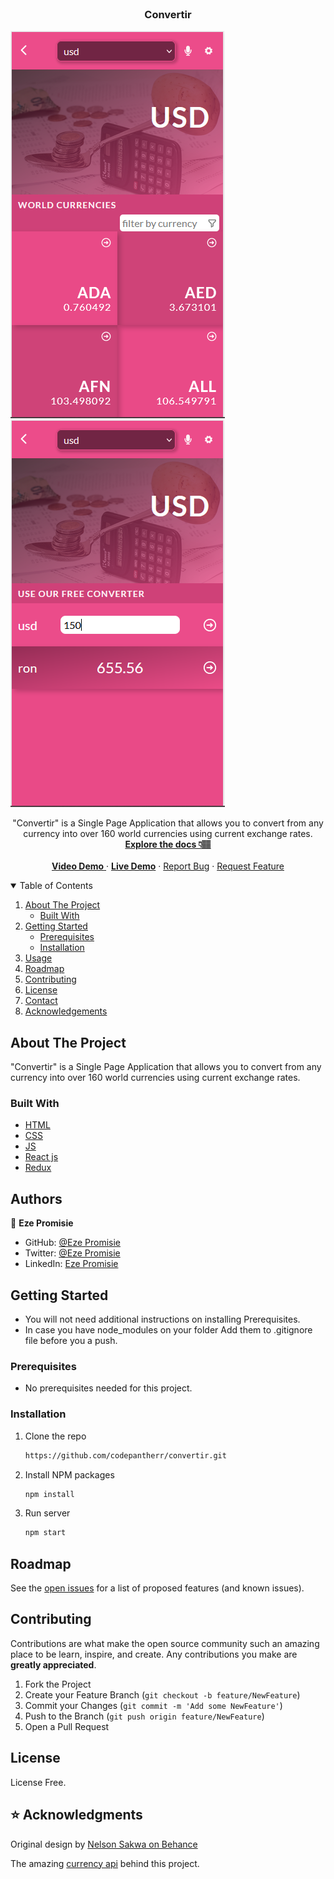 <br />
<p align="center">

  <h3 align="center">Convertir</h3>


  ![Currency Page](currency.PNG)
  ![Convertir Page](converter.PNG)

  <p align="center">
    "Convertir" is a Single Page Application that allows you to convert from any currency into over 160 world currencies using current exchange rates.
    <br />
    <a href="#"><strong>Explore the docs 👇🏽</strong></a>
    <br />
    <br />
    <a href="https://www.loom.com/share/e1c531a9c98c48ddacda0ede9fa53416?sharedAppSource=personal_library"> <strong>Video Demo</strong> </a>
    ·
    <a href="https://convertirr.netlify.app/"><strong>Live Demo</strong></a>
    ·
    <a href="https://github.com/codepantherr/convertir/issues">Report Bug</a>
    ·
    <a href="https://github.com/codepantherr/convertir/issues">Request Feature</a>
  </p>
</p>

<details open="open">
  <summary>Table of Contents</summary>
  <ol>
    <li>
      <a href="#about-the-project">About The Project</a>
      <ul>
        <li><a href="#built-with">Built With</a></li>
      </ul>
    </li>
    <li>
      <a href="#getting-started">Getting Started</a>
      <ul>
        <li><a href="#prerequisites">Prerequisites</a></li>
        <li><a href="#installation">Installation</a></li>
      </ul>
    </li>
    <li><a href="#usage">Usage</a></li>
    <li><a href="#roadmap">Roadmap</a></li>
    <li><a href="#contributing">Contributing</a></li>
    <li><a href="#license">License</a></li>
    <li><a href="#contact">Contact</a></li>
    <li><a href="#acknowledgements">Acknowledgements</a></li>
  </ol>
</details>

## About The Project

"Convertir" is a Single Page Application that allows you to convert from any currency into over 160 world currencies using current exchange rates.

### Built With

- [HTML](https://www.w3schools.com/html/)
- [CSS](https://www.w3schools.com/css/)
- [JS](https://www.javascript.com/)
- [React js](https://www.reactjs.org)
- [Redux](https://react-redux.js.org)

## Authors
👤 **Eze Promisie**

- GitHub: [@Eze Promisie](https://github.com/codepantherr)
- Twitter: [@Eze Promisie](https://twitter.com/codepantherr)
- LinkedIn: [Eze Promisie](https://www.linkedin.com/in/promise-eze/)

## Getting Started

- You will not need additional instructions on installing Prerequisites.
- In case you have node_modules on your folder Add them to .gitignore file before you a push.

### Prerequisites

- No prerequisites needed for this project.

### Installation


1. Clone the repo
   ```sh
   https://github.com/codepantherr/convertir.git
   ```

2. Install NPM packages
   ```sh
   npm install
   ```
3. Run server
   ```sh
   npm start
   ```

## Roadmap

See the [open issues](https://github.com/codepantherr/convertir/issues) for a list of proposed features (and known issues).

## Contributing

Contributions are what make the open source community such an amazing place to be learn, inspire, and create. Any contributions you make are **greatly appreciated**.

1. Fork the Project
2. Create your Feature Branch (`git checkout -b feature/NewFeature`)
3. Commit your Changes (`git commit -m 'Add some NewFeature'`)
4. Push to the Branch (`git push origin feature/NewFeature`)
5. Open a Pull Request

## License

License Free.

## ⭐️ Acknowledgments
Original design by [Nelson Sakwa on Behance](https://www.behance.net/sakwadesignstudio)  <br />

The amazing [currency api](https://github.com/fawazahmed0/currency-api) behind this project.

